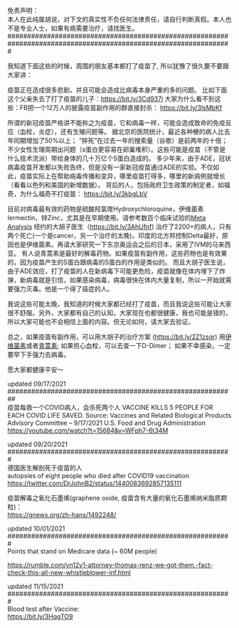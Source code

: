 免责声明： <br />
本人在此纯属胡说，对下文的真实性不负任何法律责任，请自行判断真假。本人也不是专业人士，如果有病需要治疗，请找医生。<br />
#################################################################################################################
<br />


我知道下面这些的时候，周围的朋友基本都打了疫苗了, 所以犹豫了很久要不要跟大家讲：

疫苗正在造成很多悲剧，并且可能会造成比病毒本身严重的多的问题。 
比如下面这个父亲失去了打了疫苗的儿子：https://bit.ly/3Cd937i
大家为什么看不到这些：FB把一个12万人的披露疫苗副作用的群直接封杀： https://bit.ly/3lsMbKf

所谓的新冠疫苗严格讲不能称之为疫苗，它和病毒一样，可能会造成致命的免疫反应（血栓，炎症），还有生殖问题等。
据北京的医院统计，最近各种梗的病人比去年同期增加了50%以上； “猝死”在过去一年的搜索量（谷歌）是前两年的十倍；不少女性生理周期出问题（s蛋白更容易在卵巢堆积）。这些可能是疫苗（不管是什么技术流派）带给身体的几十万亿个S蛋白造成的。
多少年来，由于ADE，冠状病毒疫苗开发都以失败告终，但是没有一家新冠疫苗通过ADE的实验。不仅如此，疫苗实际上在帮助病毒传播和变异，哪里疫苗打得多，哪里的新病例就增长（看看以色列和美国的新增数据）。 
背后的人，包括政府卫生政策的制定者，如福奇，为什么福奇不打疫苗： https://bit.ly/3kbgLbV

目前对病毒最有效的药物是硫酸羟氯喹Hydroxychloroquine，伊维菌素Iermectin，锌Zinc，尤其是在早期使用。请参考数百个临床试验的[Meta Analysis](https://c19early.com/)
纽约的大胡子医生（https://bit.ly/3AhUfnf) 治疗了2200+的病人，只有两个死亡(一个是cancer，另一个治疗的太晚)。印度的北方邦控制Delta最好，原因也是伊维菌素。再请大家研究一下东京奥运会之后的日本，采用了IVM的马来西亚。
有人说青蒿素是最好的解毒药物。如果疫苗有副作用，这些药物也是有效果的，因为疫苗产生的S蛋白跟病毒的S蛋白的作用是类似的。
而且大胡子医生说，由于ADE效应，打了疫苗的人在新病毒下可能更危险，疫苗就像在体内埋下了炸弹，新病毒就是引信，如果感染病毒，病毒很快在体内大量复制，所以一开始就需要强力灭毒。他是一个得了癌症的人。

我说这些可能太晚，我知道的时候大家都已经打了疫苗，而且我说这些可能让大家很不舒服。另外，大家都有自己的认知，大家现在也都很健康，我也可能是错的，所以大家可能也不会相信上面的内容。但无论如何，请大家去验证。

总之，如果疫苗有副作用，可以用大胡子的治疗方案 (https://bit.ly/2Z1zsqr) 用[伊维菌素](https://speakwithanmd.com)或者[青蒿素](https://www.amazon.com/dp/B08DDHJLR5?ref=nb_sb_ss_w_as-ypp-rep_ypp_rep_k0_1_8&crid=1HEQNZ0URJBCI&sprefix=artemins); 如果担心血栓，可以去查一下D-Dimer； 如果不幸感染，一定要早下手强力去病毒。

愿大家都健康平安～


updated 09/17/2021 <br />
########################################################## <br />
疫苗每救一个COVID病人，会杀死两个人
VACCINE KILLS 5 PEOPLE FOR EACH COVID LIFE SAVED.
Source:
Vaccines and Related Biological Products Advisory Committee – 9/17/2021
U.S. Food and Drug Administration
https://youtube.com/watch?t=15684&v=WFph7-6t34M


updated 09/20/2021<br />
#########################################################<br />
德国医生解剖死于疫苗的人<br />
autopsies of eight people who died after COVID19 vaccination <br />
https://twitter.com/DrJohnB2/status/1440083692857135111<br />


疫苗解毒之氧化石墨烯(graphene oxide, 疫苗含有大量的氧化石墨烯纳米脂质颗粒)：<br />
https://gnews.org/zh-hans/1492248/<br />

updated 10/01/2021 <br />
#########################################################<br />
Points that stand on Medicare data (~ 60M people)

https://rumble.com/vn12v1-attorney-thomas-renz-we-got-them.-fact-check-this-all-new-whistleblower-inf.html <br />

updated 11/15/2021 <br />
#########################################################<br />
Blood test after Vaccine:<br />
https://bit.ly/3HqgTO9<br />




